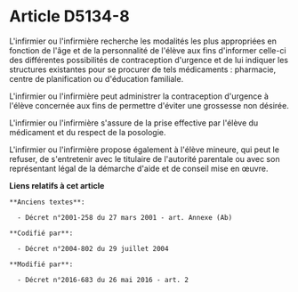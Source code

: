# Article D5134-8

L'infirmier ou l'infirmière recherche les modalités les plus appropriées en fonction de l'âge et de la personnalité de
l'élève aux fins d'informer celle-ci des différentes possibilités de contraception d'urgence et de lui indiquer les
structures existantes pour se procurer de tels médicaments : pharmacie, centre de planification ou d'éducation familiale. 

L'infirmier ou l'infirmière peut administrer la contraception d'urgence à l'élève concernée aux fins de permettre d'éviter
une grossesse non désirée. 

L'infirmier ou l'infirmière s'assure de la prise effective par l'élève du médicament et du respect de la posologie. 

L'infirmier ou l'infirmière propose également à l'élève mineure, qui peut le refuser, de s'entretenir avec le titulaire de
l'autorité parentale ou avec son représentant légal de la démarche d'aide et de conseil mise en œuvre.

**Liens relatifs à cet article**

	**Anciens textes**:

	  - Décret n°2001-258 du 27 mars 2001 - art. Annexe (Ab)

	**Codifié par**:

	  - Décret n°2004-802 du 29 juillet 2004

	**Modifié par**:

	  - Décret n°2016-683 du 26 mai 2016 - art. 2
